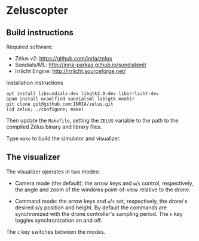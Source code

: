 Zeluscopter
===========

Build instructions
------------------

Required software:
* Zélus v2: https://github.com/inria/zelus
* Sundials/ML: http://inria-parkas.github.io/sundialsml/
* Irrlicht Engine: http://irrlicht.sourceforge.net/

Installation instructions
```
apt install libsundials-dev libgtk2.0-dev libirrlicht-dev
opam install ocamlfind sundialsml lablgtk menhir
git clone git@github.com:INRIA/zelus.git
(cd zelus; ./configure; make)
```

Then update the `Makefile`, setting the `ZELUS` variable to the path to the 
compiled Zélus binary and library files.

Type `make` to build the simulator and visualizer.

The visualizer
--------------

The visualizer operates in two modes:

* Camera mode (the default): the arrow keys and `w`/`s` control, 
  respectively, the angle and zoom of the windows point-of-view relative to 
  the drone.

* Command mode: the arrow keys and `w`/`s` set, respectively, the drone's 
  desired x/y position and height. By default the commands are synchronized 
  with the drone controller's sampling period. The `n` key toggles 
  synchronization on and off.

The `c` key switches between the modes.

